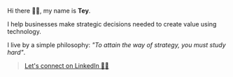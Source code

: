 Hi there 👋🏾, my name is **Tey**.

I help businesses make strategic decisions needed to create value using technology.

I live by a simple philosophy: _"To attain the way of strategy, you must study hard"_.

> [Let's connect on LinkedIn 👍🏾](https://linkedin.com/in/nullthefirst)
